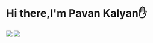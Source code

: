 # Hi there,I'm Pavan Kalyan✋

<img src='https://github-readme-stats.vercel.app/api?username=pavan-stark&show_icons=true&theme=radical'/>
<img src='https://github-readme-stats.vercel.app/api/top-langs/?username=pavan-stark&layout=compact'/>

